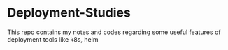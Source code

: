 # Deployment-Studies
This repo contains my notes and codes regarding some useful features of deployment tools like k8s, helm
